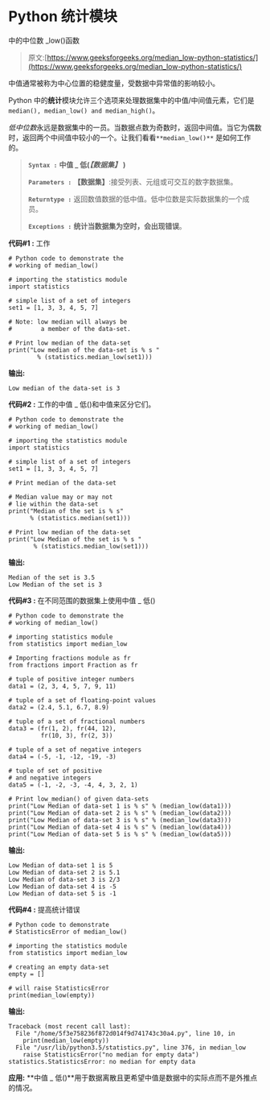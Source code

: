 # Python 统计模块

中的中位数 _low()函数

> 原文:[https://www.geeksforgeeks.org/median_low-python-statistics/](https://www.geeksforgeeks.org/median_low-python-statistics/)

中值通常被称为中心位置的稳健度量，受数据中异常值的影响较小。

Python 中的**统计**模块允许三个选项来处理数据集中的中值/中间值元素，它们是`median(), median_low() and median_high()`。

*低中位数*永远是数据集中的一员。当数据点数为奇数时，返回中间值。当它为偶数时，返回两个中间值中较小的一个。让我们看看`**median_low()**` 是如何工作的。

> **`Syntax :`** **中值 _ 低(*【数据集】* )**
> 
> **`Parameters :`**
> **【数据集】**:接受列表、元组或可交互的数字数据集。
> 
> **`Returntype :`** 返回数值数据的低中值。低中位数是实际数据集的一个成员。
> 
> **`Exceptions :`** **统计当数据集为空时，会出现错误**。

**代码#1 :** 工作

```
# Python code to demonstrate the 
# working of median_low()

# importing the statistics module
import statistics

# simple list of a set of integers
set1 = [1, 3, 3, 4, 5, 7]

# Note: low median will always be
#        a member of the data-set.

# Print low median of the data-set
print("Low median of the data-set is % s " 
        % (statistics.median_low(set1)))
```

**输出:**

```
Low median of the data-set is 3 

```

**代码#2 :** 工作的中值 _ 低()和中值来区分它们。

```
# Python code to demonstrate the
# working of median_low()

# importing the statistics module
import statistics

# simple list of a set of integers
set1 = [1, 3, 3, 4, 5, 7]

# Print median of the data-set

# Median value may or may not
# lie within the data-set
print("Median of the set is % s" 
      % (statistics.median(set1)))

# Print low median of the data-set
print("Low Median of the set is % s " 
       % (statistics.median_low(set1)))
```

**输出:**

```
Median of the set is 3.5
Low Median of the set is 3 

```

**代码#3 :** 在不同范围的数据集上使用中值 _ 低()

```
# Python code to demonstrate the
# working of median_low()

# importing statistics module
from statistics import median_low

# Importing fractions module as fr
from fractions import Fraction as fr

# tuple of positive integer numbers
data1 = (2, 3, 4, 5, 7, 9, 11)

# tuple of a set of floating-point values
data2 = (2.4, 5.1, 6.7, 8.9)

# tuple of a set of fractional numbers
data3 = (fr(1, 2), fr(44, 12),
         fr(10, 3), fr(2, 3))

# tuple of a set of negative integers
data4 = (-5, -1, -12, -19, -3)

# tuple of set of positive
# and negative integers
data5 = (-1, -2, -3, -4, 4, 3, 2, 1)

# Print low_median() of given data-sets
print("Low Median of data-set 1 is % s" % (median_low(data1)))
print("Low Median of data-set 2 is % s" % (median_low(data2)))
print("Low Median of data-set 3 is % s" % (median_low(data3)))
print("Low Median of data-set 4 is % s" % (median_low(data4)))
print("Low Median of data-set 5 is % s" % (median_low(data5)))
```

**输出:**

```
Low Median of data-set 1 is 5
Low Median of data-set 2 is 5.1
Low Median of data-set 3 is 2/3
Low Median of data-set 4 is -5
Low Median of data-set 5 is -1

```

**代码#4 :** 提高统计错误

```
# Python code to demonstrate
# StatisticsError of median_low()

# importing the statistics module
from statistics import median_low

# creating an empty data-set
empty = []

# will raise StatisticsError
print(median_low(empty))
```

**输出:**

```
Traceback (most recent call last):
  File "/home/5f3e758236f872d014f9d741743c30a4.py", line 10, in 
    print(median_low(empty))
  File "/usr/lib/python3.5/statistics.py", line 376, in median_low
    raise StatisticsError("no median for empty data")
statistics.StatisticsError: no median for empty data

```

**应用:**
**中值 _ 低()**用于数据离散且更希望中值是数据中的实际点而不是外推点的情况。
